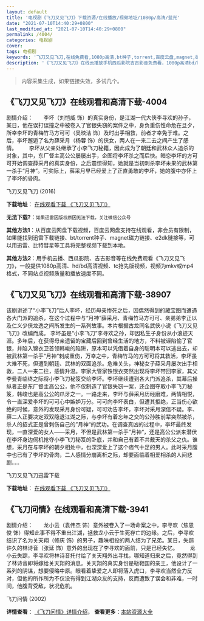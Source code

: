 ```yaml
---
layout: default
title: '电视剧《飞刀又见飞刀》下载资源/在线播放/视频地址/1080p/高清/蓝光'
date: "2021-07-10T14:40:29+0800"
last_modified_at: "2021-07-10T14:40:29+0800"
permalink: /4004/
categories: 电视剧
cover:
tags: 电视剧
keywords: '飞刀又见飞刀,在线免费看,1080p高清,bt种子,torrent,百度云盘,magnet,磁力链,迅雷下载资源'
description: '《飞刀又见飞刀》在线云播放手机西瓜影院吉吉影音免费看，1080p高清bd/hd未删减完整版和tc抢先枪版，mkv/mp4格式，附带bt/torrent种子、magnet/磁力链、百度云盘、网盘资源迅雷下载链接'
---
```


>内容采集生成，如果链接失效，多试几个。


## 《飞刀又见飞刀》在线观看和高清下载-4004

剧情介绍：　　李坏（刘恺威 饰）的真实身份，是江湖一代大侠李寻欢的孙子，某日，他在误打误撞之中被卷入了官银失窃的案件之中，身负重伤性命危在旦夕，所幸李坏的青梅竹马方可可（吴映洁 饰）及时出手相救，前者才幸免于难。之后，李坏邂逅了名为薛采月（杨蓉 饰）的侠女，两人在一来二去之间产生了感情。 　　李坏从父亲处继承了小李飞刀秘籍，因此成为了朝廷和武林众人追杀的对象，其中，东厂督主高公公屡屡出手，企图将李坏杀之而后快。暗恋李坏的方可可开始调查薛采月的真实身份，之后震惊得知，她就是当初刺杀李坏未果的武林第一杀手“月神”。可实际上，薛采月早已经爱上了正直勇敢的李坏，她的腹中亦怀上了李坏的骨肉。


飞刀又见飞刀 (2016)

**下载地址**： [在线观看下载 《飞刀又见飞刀》](https://www.btbtdy.me/btdy/dy9539.html) 


**无法下载?**：`如果迅雷因版权原因无法下载，关注微信公众号 `

**其他方法1**：从百度云网盘下载视频，百度云网盘支持在线观看，非会员有限制，如果能找到迅雷下载链接、bt/torrent种子、magnet磁力链接、e2dk链接等，可以用迅雷、比特彗星等工具将完整视频下载到本地。

**其他方法2**：用手机云播、西瓜影院、吉吉影音等在线免费观看《飞刀又见飞刀》，一般提供1080p高清、hd/bd高清视频、tc抢先版视频，视频为mkv或mp4格式，不同站点视频质量和播放速度不同。


## 《飞刀又见飞刀》在线观看和高清下载-38907

该剧讲述了“小李飞刀”后人李坏，经历母亲惨死之后，因偶然得到的藏宝图而遭遇各大门派的追杀，在这个过程中与“月神”薛采月、青梅竹马方可可、亲弟弟李正以及仁义少侠龙逸之间所发生的一系列故事。本片根据古龙同名武侠小说《飞刀又见飞刀》改编而成。 李坏虽是“小李飞刀”李寻欢之孙，却因私生子身份从小浪迹天涯。多年后，在获得母亲遗留的宝藏后回到曾经生活的地方，不料被诬陷偷了官银，并陷入锦衣卫首领韩峻的陷阱，原本可以凭借着自身的聪明本可以逃出去，却被武林第一杀手“月神“刺成重伤，万幸之中，青梅竹马的方可可将其救活，李坏虽大难不死，但遭到朝廷、武林的双面追杀。危难关头，神秘女子薛采月屡次出手相救，二人一来二往，感情升温。李家大管家铁银衣突然出现将李坏带回李家，其父李曼青临终之际将小李飞刀秘笈交给李坏。李坏继续遭到各大门派追杀，其幕后操纵者正是东厂督主高公公，他不仅制造了官银失窃一案，还企图夺取小李飞刀秘笈，韩峻也是高公公的爪牙之一。一路走来，李坏与薛采月历经磨难，两情相悦，令一直深爱李坏的可可心中嫉妒万分。可可向李坏表白，但遭其拒绝，正当伤心欲绝的时候，意外的发现采月身份可疑，可可劝告李坏，李坏对采月深信不疑。李、薛二人正要决定双双隐退江湖之际，与李坏有着忘年之交的公孙胜前辈突然被杀，杀人的招式正是曾刺伤自己的”月神“的武功。在调查真凶的过程中，李坏最终发现，一直深爱的女人——采月，不但是武林第一杀手”月神“，还是高公公派来潜伏在李坏身边伺机抢夺小李飞刀秘笈的卧底，并和自己有着不共戴天的杀父之仇。谁想，采月在与李坏的朝夕相处中，也深深爱上了这个痞气十足的男人。此时采月腹中也已有了李坏的骨肉，二人感情分崩离析之际，却要面临着相爱相杀的人间悲剧.....


飞刀又见飞刀迅雷下载

**下载地址**： [在线观看下载 《飞刀又见飞刀》](https://www.993dy.com//vod-detail-id-13531.html) 


## 《飞刀问情》在线观看和高清下载-3941

剧情介绍：　　龙小云（袁伟杰 饰）意外被卷入了一场命案之中，李寻欢（焦恩俊 饰）得知此事不得不重出江湖，拯救龙小云于生死存亡的边缘。之后，李寻欢结识了名为关天翔（修庆 饰）的男子，趣味相投的两人结为了兄弟。某日，失踪许久的林诗音（张延 饰）意外的出现在了李寻欢的面前，只是已经失忆。 　　龙小云失踪，李寻欢将林诗音托付给了关天翔外出寻找，哪知道归来之后，竟然得到了林诗音即将嫁给关天翔的消息。关天翔的真实身份是鞑靼国的亲王，他设计了一系列的阴谋，想要侵略中原。眼看着挚爱之人即将落入虎口，李寻欢当然全力反对，但他的所作所为不仅没有得到江湖众友的支持，反而遭致了误会和非难，一时间，他腹背受敌，状况危机。


飞刀问情 (2002)

**详情查看**： [《飞刀问情》详情介绍](/movie/3941/)， **查看更多**：[本站资源大全](/movie/t/all/)

